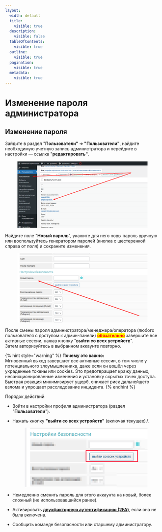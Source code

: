 ```yaml
---
layout:
  width: default
  title:
    visible: true
  description:
    visible: false
  tableOfContents:
    visible: true
  outline:
    visible: true
  pagination:
    visible: true
  metadata:
    visible: true
---
```


# Изменение пароля администратора

## Изменение пароля

Зайдите в раздел "**Пользователи"** ➔ **"Пользователи"**, найдите необходимую учетную запись администратора и перейдите в настройки — ссылка "**редактировать"**.

<figure><img src="../../../.gitbook/assets/Screenshot_25 (1).png" alt=""><figcaption></figcaption></figure>

Найдите поле "**Новый пароль**", укажите для него новы пароль вручную или воспользуйтесь генератором паролей (кнопка с шестеренкой справа от поля) и сохраните изменения.

<figure><img src="../../../.gitbook/assets/Screenshot_26 (1).png" alt=""><figcaption></figcaption></figure>

После смены пароля администратора/менеджера/оператора (любого пользователя с доступом к админ-панели) <mark style="color:red;">**обязательно**</mark> завершите все активные сессии, нажав кнопку "**выйти со всех устройств**".\
Затем авторизуйтесь в выбранном аккаунте повторно.

{% hint style="warning" %}
**Почему это важно:**\
Мгновенный выход завершает все активные сессии, в том числе у потенциального злоумышленника, даже если он вошёл через украденные токены или cookies. Это предотвращает кражу данных, несанкционированные изменения и установку скрытых точек доступа. Быстрая реакция минимизирует ущерб, снижает риск дальнейшего взлома и упрощает расследование инцидента.
{% endhint %}

Порядок действий:

* Войти в настройки профиля администратора (раздел "**Пользователи**").
*   Нажать кнопку **"выйти со всех устройств"** (включая текущее).\


    <figure><img src="../../../.gitbook/assets/image (2198).png" alt="" width="430"><figcaption></figcaption></figure>
* Немедленно сменить пароль для этого аккаунта на новый, более сложный (не использовавшийся ранее).
* Активировать [**двухфакторную аутентификацию (2FA)**](https://premium.gitbook.io/main/osnovnye-nastroiki/nastroiki/administratory-i-polzovateli/dvukhfaktornaya-avtorizaciya-2fa-v-paneli-upravleniya-saitom), если она не была включена.
* Сообщить команде безопасности или старшему администратору.
